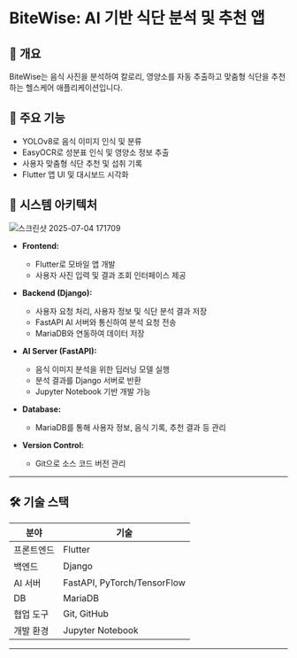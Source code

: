 # BiteWise: AI 기반 식단 분석 및 추천 앱

## 📌 개요
BiteWise는 음식 사진을 분석하여 칼로리, 영양소를 자동 추출하고 맞춤형 식단을 추천하는 헬스케어 애플리케이션입니다.

## 🎯 주요 기능
- YOLOv8로 음식 이미지 인식 및 분류
- EasyOCR로 성분표 인식 및 영양소 정보 추출
- 사용자 맞춤형 식단 추천 및 섭취 기록
- Flutter 앱 UI 및 대시보드 시각화

## 🧱 시스템 아키텍처

![스크린샷 2025-07-04 171709](https://github.com/user-attachments/assets/4d35fcf1-2c71-40d9-9c06-a6bb9b269164)


- **Frontend:**
  - Flutter로 모바일 앱 개발
  - 사용자 사진 입력 및 결과 조회 인터페이스 제공

- **Backend (Django):**
  - 사용자 요청 처리, 사용자 정보 및 식단 분석 결과 저장
  - FastAPI AI 서버와 통신하여 분석 요청 전송
  - MariaDB와 연동하여 데이터 저장

- **AI Server (FastAPI):**
  - 음식 이미지 분석을 위한 딥러닝 모델 실행
  - 분석 결과를 Django 서버로 반환
  - Jupyter Notebook 기반 개발 가능

- **Database:**
  - MariaDB를 통해 사용자 정보, 음식 기록, 추천 결과 등 관리

- **Version Control:**
  - Git으로 소스 코드 버전 관리

---

## 🛠️ 기술 스택

| 분야        | 기술                    |
|-------------|-------------------------|
| 프론트엔드  | Flutter                 |
| 백엔드      | Django                  |
| AI 서버     | FastAPI, PyTorch/TensorFlow |
| DB          | MariaDB                |
| 협업 도구   | Git, GitHub             |
| 개발 환경   | Jupyter Notebook        |

---

